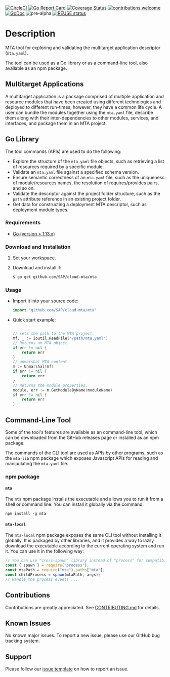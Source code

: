 [![CircleCI](https://circleci.com/gh/SAP/cloud-mta.svg?style=svg)](https://circleci.com/gh/SAP/cloud-mta)
[![Go Report Card](https://goreportcard.com/badge/github.com/SAP/cloud-mta)](https://goreportcard.com/report/github.com/SAP/cloud-mta)
[![Coverage Status](https://coveralls.io/repos/github/SAP/cloud-mta/badge.svg?branch=CD)](https://coveralls.io/github/SAP/cloud-mta?branch=CD)
[![contributions welcome](https://img.shields.io/badge/contributions-welcome-brightgreen.svg?style=flat)](https://github.com/SAP/cloud-mta/blob/master/.github/CONTRIBUTING.md)
[![GoDoc](https://godoc.org/github.com/SAP/cloud-mta?status.svg)](https://godoc.org/github.com/SAP/cloud-mta/mta)
![pre-alpha](https://img.shields.io/badge/Release-pre--alpha-orange.svg)
[![REUSE status](https://api.reuse.software/badge/github.com/SAP/cloud-mta)](https://api.reuse.software/info/github.com/SAP/cloud-mta)

                   
# Description

MTA tool for exploring and validating the multitarget application descriptor (`mta.yaml`).

The tool can be used as a Go library or as a command-line tool, also available as an npm package.

## Multitarget Applications

A multitarget application is a package comprised of multiple application and resource modules that have been created using different technologies and deployed to different run-times; however, they have a common life cycle. A user can bundle the modules together using the `mta.yaml` file, describe them along with their inter-dependencies to other modules, services, and interfaces, and package them in an MTA project.

## Go Library

The tool commands (APIs) are used to do the following:

   - Explore the structure of the `mta.yaml` file objects, such as retrieving a list of resources required by a specific module.
   - Validate an `mta.yaml` file against a specified schema version.
   - Ensure semantic correctness of an `mta.yaml` file, such as the uniqueness of module/resources names, the resolution of requires/provides pairs, and so on.
   - Validate the descriptor against the project folder structure, such as the `path` attribute reference in an existing project folder.
   - Get data for constructing a deployment MTA descriptor, such as deployment module types.
   
### Requirements

* [Go (version > 1.13.x)](https://golang.org/dl/) 

### Download and Installation

1.  Set your [workspace](https://golang.org/doc/code.html#Workspaces).

2.  Download and install it:

    ```sh
    $ go get github.com/SAP/cloud-mta/mta
    ```

### Usage

 - Import it into your source code:

    ```go
    import "github.com/SAP/cloud-mta/mta"
    ```

 -  Quick start example:

    ```go
    
    // sets the path to the MTA project.
    mf, _ := ioutil.ReadFile("/path/mta.yaml")
    // Returns an MTA object.
    if err != nil {
    	return err
    }
    // unmarshal MTA content.
    m := Unmarshal(mf)
    if err != nil {
    	return err
    }
    // Returns the module properties.
    module, err := m.GetModuleByName(moduleName)
    if err != nil {
    	return err
    }
    ```

## Command-Line Tool

Some of the tool's features are available as an command-line tool, which can be downloaded from the GitHub releases page or installed as an npm package.

The commands of the CLI tool are used as APIs by other programs, such as the `mta-lib` npm package which exposes Javascript APIs for reading and manipulating the `mta.yaml` file.  

### npm package

#### `mta`
The `mta` npm package installs the executable and allows you to run it from a shell or command line.
You can install it globally via the command:
```shell script
npm install -g mta
```

#### `mta-local`
The `mta-local` npm package exposes the same CLI tool without installing it globally. It is packaged by other libraries, and it provides a way to lazily download the executable according to the current operating system and run it.
You can use it in the following way:
```javascript
// You can use "cross-spawn" library instead of "process" for compatibility to Windows systems
const { spawn } = require("process");
const mtaPath = require("mta").paths["mta"];
const childProcess = spawn(mtaPath, args);
// Handle the process events ...
```

## Contributions

Contributions are greatly appreciated.
See [CONTRIBUTING.md](https://github.com/SAP/cloud-mta/blob/master/.github/CONTRIBUTING.md) for details.

## Known Issues

No known major issues.  To report a new issue, please use our GitHub bug tracking system.

## Support

Please follow our [issue template](https://github.com/SAP/cloud-mta/blob/master/.github/ISSUE_TEMPLATE/bug_report.md) on how to report an issue.

